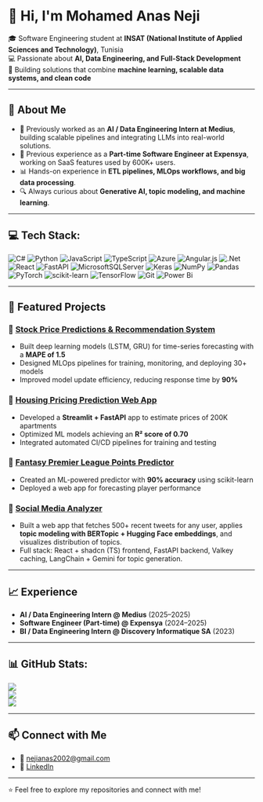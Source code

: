 # 👋 Hi, I'm Mohamed Anas Neji  

🎓 Software Engineering student at **INSAT (National Institute of Applied Sciences and Technology)**, Tunisia  
💻 Passionate about **AI, Data Engineering, and Full-Stack Development**  
🚀 Building solutions that combine **machine learning, scalable data systems, and clean code**  

---

## 🔹 About Me
- 🌱 Previously worked as an **AI / Data Engineering Intern at Medius**, building scalable pipelines and integrating LLMs into real-world solutions.  
- 💼 Previous experience as a **Part-time Software Engineer at Expensya**, working on SaaS features used by 600K+ users.  
- 📊 Hands-on experience in **ETL pipelines, MLOps workflows, and big data processing**.  
- 🔍 Always curious about **Generative AI, topic modeling, and machine learning**.  

---


## 💻 Tech Stack:
![C#](https://img.shields.io/badge/c%23-%23239120.svg?style=for-the-badge&logo=csharp&logoColor=white) ![Python](https://img.shields.io/badge/python-3670A0?style=for-the-badge&logo=python&logoColor=ffdd54) ![JavaScript](https://img.shields.io/badge/javascript-%23323330.svg?style=for-the-badge&logo=javascript&logoColor=%23F7DF1E) ![TypeScript](https://img.shields.io/badge/typescript-%23007ACC.svg?style=for-the-badge&logo=typescript&logoColor=white) ![Azure](https://img.shields.io/badge/azure-%230072C6.svg?style=for-the-badge&logo=microsoftazure&logoColor=white) ![Angular.js](https://img.shields.io/badge/angular.js-%23E23237.svg?style=for-the-badge&logo=angularjs&logoColor=white) ![.Net](https://img.shields.io/badge/.NET-5C2D91?style=for-the-badge&logo=.net&logoColor=white) ![React](https://img.shields.io/badge/react-%2320232a.svg?style=for-the-badge&logo=react&logoColor=%2361DAFB) ![FastAPI](https://img.shields.io/badge/FastAPI-005571?style=for-the-badge&logo=fastapi) ![MicrosoftSQLServer](https://img.shields.io/badge/Microsoft%20SQL%20Server-CC2927?style=for-the-badge&logo=microsoft%20sql%20server&logoColor=white) ![Keras](https://img.shields.io/badge/Keras-%23D00000.svg?style=for-the-badge&logo=Keras&logoColor=white) ![NumPy](https://img.shields.io/badge/numpy-%23013243.svg?style=for-the-badge&logo=numpy&logoColor=white) ![Pandas](https://img.shields.io/badge/pandas-%23150458.svg?style=for-the-badge&logo=pandas&logoColor=white) ![PyTorch](https://img.shields.io/badge/PyTorch-%23EE4C2C.svg?style=for-the-badge&logo=PyTorch&logoColor=white) ![scikit-learn](https://img.shields.io/badge/scikit--learn-%23F7931E.svg?style=for-the-badge&logo=scikit-learn&logoColor=white) ![TensorFlow](https://img.shields.io/badge/TensorFlow-%23FF6F00.svg?style=for-the-badge&logo=TensorFlow&logoColor=white) ![Git](https://img.shields.io/badge/git-%23F05033.svg?style=for-the-badge&logo=git&logoColor=white) ![Power Bi](https://img.shields.io/badge/power_bi-F2C811?style=for-the-badge&logo=powerbi&logoColor=black)

---

## 📌 Featured Projects
### 🔹 [Stock Price Predictions & Recommendation System](https://github.com/ANeji-ARezgui-RRachdi-NCherni/Stock-Price-Predictions-Model)
- Built deep learning models (LSTM, GRU) for time-series forecasting with a **MAPE of 1.5**  
- Designed MLOps pipelines for training, monitoring, and deploying 30+ models  
- Improved model update efficiency, reducing response time by **90%**  

### 🔹 [Housing Pricing Prediction Web App](https://github.com/anasneji2002/Housing_pricing)
- Developed a **Streamlit + FastAPI** app to estimate prices of 200K apartments  
- Optimized ML models achieving an **R² score of 0.70**  
- Integrated automated CI/CD pipelines for training and testing  

### 🔹 [Fantasy Premier League Points Predictor](https://github.com/anasneji2002/FPLPointPredicterApp)
- Created an ML-powered predictor with **90% accuracy** using scikit-learn  
- Deployed a web app for forecasting player performance  

### 🔹 [Social Media Analyzer](https://github.com/anasneji2002/Social-Medias-Analyzer)
- Built a web app that fetches 500+ recent tweets for any user, applies **topic modeling with BERTopic + Hugging Face embeddings**, and visualizes distribution of topics.  
- Full stack: React + shadcn (TS) frontend, FastAPI backend, Valkey caching, LangChain + Gemini for topic generation.  

---

## 📈 Experience
- **AI / Data Engineering Intern @ Medius** (2025–2025)  
- **Software Engineer (Part-time) @ Expensya** (2024–2025)  
- **BI / Data Engineering Intern @ Discovery Informatique SA** (2023)  

---

## 📊 GitHub Stats:
![](https://github-readme-stats.vercel.app/api?username=anasneji2002&theme=dark&hide_border=false&include_all_commits=false&count_private=false)<br/>
![](https://nirzak-streak-stats.vercel.app/?user=anasneji2002&theme=dark&hide_border=false)<br/>
![](https://github-readme-stats.vercel.app/api/top-langs/?username=anasneji2002&theme=dark&hide_border=false&include_all_commits=false&count_private=false&layout=compact)

---

## 📫 Connect with Me
- 📧 [nejianas2002@gmail.com](mailto:nejianas2002@gmail.com)  
- 💼 [LinkedIn](https://www.linkedin.com/in/mohamed-anas-neji/)  

---
⭐️ Feel free to explore my repositories and connect with me!
